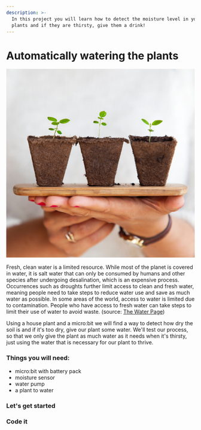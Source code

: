 ```yaml
---
description: >-
  In this project you will learn how to detect the moisture level in your house
  plants and if they are thirsty, give them a drink!
---
```


# Automatically watering the plants

![plug plants](.gitbook/assets/daniel-hjalmarsson-269425-unsplash.jpg)

Fresh, clean water is a limited resource. While most of the planet is covered in water, it is salt water that can only be consumed by humans and other species after undergoing desalination, which is an expensive process. Occurrences such as droughts further limit access to clean and fresh water, meaning people need to take steps to reduce water use and save as much water as possible. In some areas of the world, access to water is limited due to contamination. People who have access to fresh water can take steps to limit their use of water to avoid waste. \(source: [The Water Page](http://www.thewaterpage.com/important-water.htm)\)

Using a house plant and a micro:bit we will find a way to detect how dry the soil is and if it's too dry, give our plant some water. We'll test our process, so that we only give the plant as much water as it needs when it's thirsty, just using the water that is necessary for our plant to thrive.

### Things you will need:

* micro:bit with battery pack
* moisture sensor 
* water pump
* a plant to water

### Let's get started

### Code it

